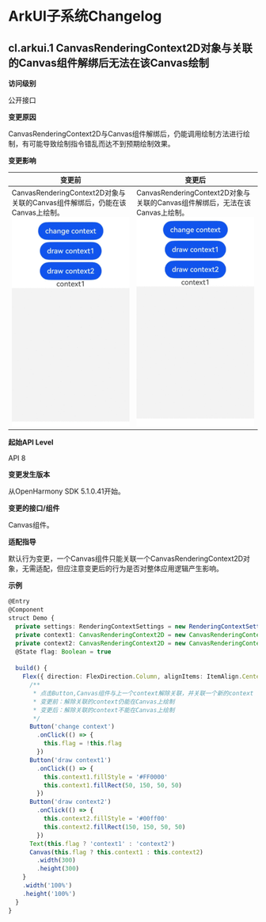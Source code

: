 # ArkUI子系统Changelog

## cl.arkui.1 CanvasRenderingContext2D对象与关联的Canvas组件解绑后无法在该Canvas绘制

**访问级别**

公开接口

**变更原因**

CanvasRenderingContext2D与Canvas组件解绑后，仍能调用绘制方法进行绘制，有可能导致绘制指令错乱而达不到预期绘制效果。

**变更影响**

| 变更前                                   | 变更后                                   |
| ---------------------------------------- | ---------------------------------------- |
| CanvasRenderingContext2D对象与关联的Canvas组件解绑后，仍能在该Canvas上绘制。<br>![canvas_before](figures/canvas_before.gif) | CanvasRenderingContext2D对象与关联的Canvas组件解绑后，无法在该Canvas上绘制。<br>![canvas_after](figures/canvas_after.gif) |

**起始API Level**

API 8

**变更发生版本**

从OpenHarmony SDK 5.1.0.41开始。

**变更的接口/组件**

Canvas组件。

**适配指导**

默认行为变更，一个Canvas组件只能关联一个CanvasRenderingContext2D对象，无需适配，但应注意变更后的行为是否对整体应用逻辑产生影响。

**示例**

```ts
@Entry
@Component
struct Demo {
  private settings: RenderingContextSettings = new RenderingContextSettings(true)
  private context1: CanvasRenderingContext2D = new CanvasRenderingContext2D(this.settings)
  private context2: CanvasRenderingContext2D = new CanvasRenderingContext2D(this.settings)
  @State flag: Boolean = true

  build() {
    Flex({ direction: FlexDirection.Column, alignItems: ItemAlign.Center, justifyContent: FlexAlign.Center }) {
      /**
       * 点击Button,Canvas组件与上一个context解除关联，并关联一个新的context
       * 变更前：解除关联的context仍能在Canvas上绘制
       * 变更后：解除关联的context不能在Canvas上绘制
       */
      Button('change context')
        .onClick(() => {
          this.flag = !this.flag
        })
      Button('draw context1')
        .onClick(() => {
          this.context1.fillStyle = '#FF0000'
          this.context1.fillRect(50, 150, 50, 50)
        })
      Button('draw context2')
        .onClick(() => {
          this.context2.fillStyle = '#00ff00'
          this.context2.fillRect(150, 150, 50, 50)
        })
      Text(this.flag ? 'context1' : 'context2')
      Canvas(this.flag ? this.context1 : this.context2)
        .width(300)
        .height(300)
    }
    .width('100%')
    .height('100%')
  }
}
```